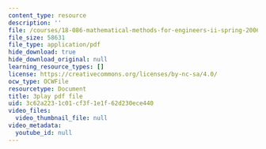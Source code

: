 ```yaml
---
content_type: resource
description: ''
file: /courses/18-086-mathematical-methods-for-engineers-ii-spring-2006/3c62a2231c01cf3f1e1f62d230ece440_HHwDX-3IPT0.pdf
file_size: 58631
file_type: application/pdf
hide_download: true
hide_download_original: null
learning_resource_types: []
license: https://creativecommons.org/licenses/by-nc-sa/4.0/
ocw_type: OCWFile
resourcetype: Document
title: 3play pdf file
uid: 3c62a223-1c01-cf3f-1e1f-62d230ece440
video_files:
  video_thumbnail_file: null
video_metadata:
  youtube_id: null
---
```

